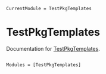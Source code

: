 ```@meta
CurrentModule = TestPkgTemplates
```

# TestPkgTemplates

Documentation for [TestPkgTemplates](https://github.com/rryi/TestPkgTemplates.jl).

```@index
```

```@autodocs
Modules = [TestPkgTemplates]
```
